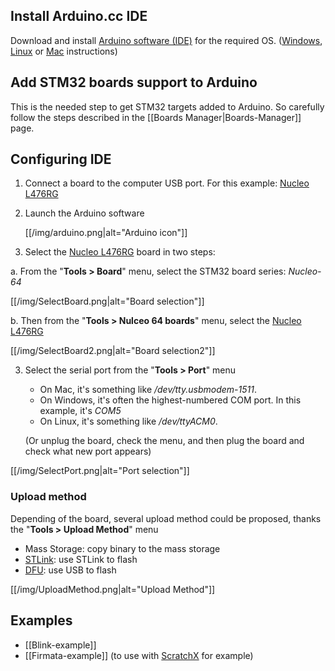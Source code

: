 ## Install Arduino.cc IDE
Download and install [Arduino software (IDE)](https://www.arduino.cc/en/Main/Software) for the required OS.
([Windows](https://www.arduino.cc/en/Guide/Windows), [Linux](https://www.arduino.cc/en/Guide/linux) or [Mac](https://www.arduino.cc/en/Guide/MacOSX) instructions)

## Add STM32 boards support to Arduino
This is the needed step to get STM32 targets added to Arduino.
So carefully follow the steps described in the [[Boards Manager|Boards-Manager]] page. 

## Configuring IDE 
1. Connect a board to the computer USB port. For this example: [Nucleo L476RG](http://www.st.com/en/evaluation-tools/nucleo-l476rg.html)

2. Launch the Arduino software

    [[/img/arduino.png|alt="Arduino icon"]]

3. Select the [Nucleo L476RG](http://www.st.com/en/evaluation-tools/nucleo-l476rg.html) board in two steps:

a. From the "**Tools > Board**" menu, select the STM32 board series: _Nucleo-64_

  [[/img/SelectBoard.png|alt="Board selection"]]

b. Then from the "**Tools > Nulceo 64 boards**" menu, select the [Nucleo L476RG](http://www.st.com/en/evaluation-tools/nucleo-l476rg.html)

  [[/img/SelectBoard2.png|alt="Board selection2"]]

3. Select the serial port from the "**Tools > Port**" menu

    * On Mac, it's something like _/dev/tty.usbmodem-1511_.
    * On Windows, it's often the highest-numbered COM port. In this example, it's _COM5_
    * On Linux, it's something like _/dev/ttyACM0_.

    (Or unplug the board, check the menu, and then plug the board and check what new port appears)

  [[/img/SelectPort.png|alt="Port selection"]]

### Upload method
Depending of the board, several upload method could be proposed, thanks the "**Tools > Upload Method**" menu
* Mass Storage: copy binary to the mass storage
* [STLink](http://www.st.com/en/development-tools/st-link-v2.html): use STLink to flash
* [DFU](https://en.wikipedia.org/wiki/USB#Device_Firmware_Upgrade): use USB to flash

[[/img/UploadMethod.png|alt="Upload Method"]]

## Examples
* [[Blink-example]]
* [[Firmata-example]] (to use with [ScratchX](http://scratchx.org/) for example)

